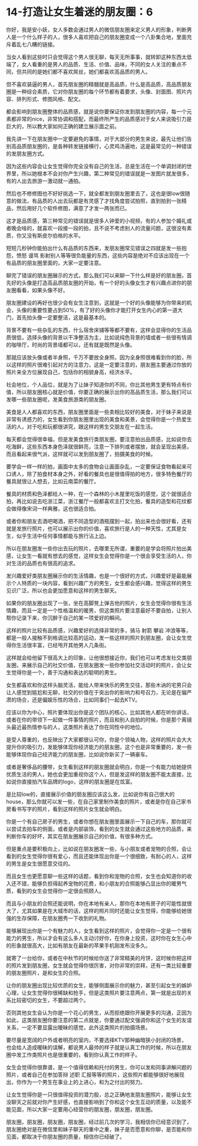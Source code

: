 # 14-打造让女生着迷的朋友圈：6

你好，我是安小妖，女人多数会通过男人的微信朋友圈来定义男人的形象，判断男人是一个什么样子的人，很多人喜欢把自己的朋友圈变成一个八卦集合地，里面充斥着乱七八糟的链接。

当女人看到这些时只会觉得这个男人很无聊，每天无所事事，就转卸这种东西太低端了，女人看重的是男人的品质、生活、价值、品味，不同的女人关注的重点不同，但共同的是她们都不喜欢屌丝，她们都喜欢高品质的男人。

但不喜欢装逼的男人，首先朋友圈的精髓就是高品质，什么是高品质，高品质朋友圈是一种综合素质，它对你朋友圈的每个环节都有着要求，头像、封面图、照片内容、排列形式、修图风格、配文。

都会影响到朋友圈整体的品质感，就是说你要保证你发到朋友圈的内容，每一个元素都非常的nice，非常协调和搭配，而最终所产生的品质感对于女人来说吸引力是巨大的，所以教大家如何正确的建立展示面之前。

我先讲一下在朋友圈中一定要避免的事情，对于大部分的男生来说，最先让他们告别高品质朋友圈的，是各种转发链接横行，心灵鸡汤遍地，这是最常见的一种错误的发朋友圈方式。

因为这些内容会让女生觉得你完全没有自己的生活，总是生活在一个单调封闭的世界里，所以她根本不会对你产生兴趣，第二种常见的错误就是一发图片就发很多，有的人出去旅游一激动就一通拍。

然后也不修修图也不好好挑选一下，就全都发到朋友圈里去了，这也是很low很随意的做法，有品质的人出去玩都是有灵感了才找角度尝试拍照，直到拍到一张精品，然后用好几个软件修图，满意了才发一两张而已。

这才是品质感，第三种常见的错误就是很多人钟爱的小视频，有的人参加个婚礼或者晚会啥的，就喜欢一段接一段的拍，且不说不考虑别人的流量问题，这很没有素质，你又没有斯皮尔伯格的水平。

短短几秒钟你能拍出什么有品质的东西来，发朋友圈常见错误之四就是发一些抱怨，愤怒 谩骂 影射别人等等很负能量的东西，这些内容是绝对不应该出现在一个有品质的朋友圈里面的，大家一定要注意。

聊完了错误的朋友圈展示的方式，那么我们可以来聊一下什么样是好的朋友圈，首先好的头像是打造高品质朋友圈的开始，有一个好的头像女生才有兴趣点进你的朋友圈看看，如果头像不好。

朋友圈建设的再好也很少会有女生注意到，这就是一个好的头像能够为你带来的机会，头像的重要性要占到50%，有了好的头像你才能打开女生内心的第一道大门，首先拍头像一定要整洁，这是最基本的。

背景不要有一些杂乱的东西，什么宿舍床铺等等都不要有，这样会显得你的生活品质很低，选择头像的背景以干净整洁为主，比如说纯色背景的墙或者一些很有情调的咖啡厅，时尚的背景墙都可以，还有就是既然是头像。

那就应该放头像或者半身照，千万不要放全身照，因为全身照很难看到你的脸，所以这样的照片很难引起对方的注意力，这是一定要注意的，朋友圈主要通过你放的照片来全方位展现自己，包括你的相貌身高，经济水平。

社会地位，个人品位，就是为了让妹子知道你的不同，你比其他男生更有特点有价值，所以朋友圈核心就是价值，你要正确的展示出你的高品质生活，那么我们可以发哪一些朋友圈呢，发美食旅游类的朋友圈。

美食是人人都喜欢的东西，朋友圈里面是一些卖相比较好的美食，对于妹子来说是非常有诱惑力的，女生看到你朋友圈里出现的美食和美景，会觉得你是一个热爱生活的人，对于吃和玩都很讲究，跟这样的男生交朋友在一起生活。

每天都会觉得很幸福，但是发美食旅行类朋友圈，要注意拍出品质感，比如说你去吃海鲜，这些东西本身色泽就很鲜亮，注意一下排列或者摆放，就会呈现出美感，而且看起来很气派，这样就可以发到朋友圈了，拍摄美食的时候。

要学会一样一样的拍，画面中太多的食物会让画面杂乱，一定要保证食物看起来可口诱人，除了拍食材本身之外，好看的餐具也是很值得拍的地方，很多特色餐厅的餐具就很让人想去，比如云南菜的餐厅。

餐具的材质和色泽都给人一种，在一个森林的小木屋里吃饭的感觉，这个就很适合拍，再比如说去吃浙江菜，浙江餐厅一般都喜欢主打文化拍，餐具的造型和花纹都会做得像宋词一样典雅，这也很适合拍。

或者你和朋友去酒吧喝酒，把不同造型的酒瓶摆到一起，拍出来也会很好看，还有就是发旅行照片，也可以展示出你的价值，喜欢旅行是人的一种天性，尤其是女生，似乎生活中任何事情都能与旅行沾上边。

所以在朋友圈发一些你出去玩的照片，去哪里无所谓，重要的是学会将照片拍出美感，让女生一看就有想去的感觉，这样女生会觉得你是一个很会享受生活的人，你对生活的品质也有很高的追求。

发兴趣爱好类朋友圈展示你的生活情趣，也是一个很好的方式，兴趣爱好是最能展示个人特质的一块内容，看到兴趣广方的男生，女生都会感兴趣，觉得这样的男生见识广泛，所以也会更加愿意和这样的男生聊天。

如果你的朋友圈出现了一张，坐在高脚凳上弹吉他的照片，女生会觉得你很有生活情趣，而且一定是一个性格温和的暖男，但这类照片要注意最好不要自拍，让别人帮你记录下来，你沉醉于自己的某一项爱好的瞬间。

这样的照片比较有品质感，兴趣爱好的选择非常的多，骑马 射箭 攀岩 冲浪等等，都是一般人接触不到格调比较高的运动，发一些这样的照片到朋友圈，会让女生觉得你生活很丰富，已经甩开其他男人几条街。

这样就会给他留下很高大上的印象，让他很想接近你，我们也可以考虑发社交类朋友圈，来展示自己的社交价值，在朋友圈发一些你参加社交活动时的照片，会让女生觉得你是一个，善于沟通和表达的聪明的男生。

女生都喜欢和你这样头脑灵活，能给人带来快乐的男生交往，那些木讷的宅男只会让人感觉到尴尬和无聊，社交的价值在于突出你的影响力和号召力，无论是在偏严肃的场合，还是偏娱乐性的场合，比如同事们一起去KTV。

应该以你为中心，照片要体现出你是这个团队的核心，比如其他人都在听你讲话，或者在你的带领下一起做一件事情的照片，而且和别人自拍的时候，你是那个离镜头最近最热情参与的人，这类照片表达了你在同性中的地位。

是受人尊重的，也反映出了大家都很认可你，你是个领袖人物，这样的照片会大大提升你的吸引力，发能够体现你经济能力的朋友圈，这个也是非常重要的，发一些能够体现你自己经济能力的朋友圈，比如说你新买了一辆豪车。

或者是奢侈品的腰带，女生看到这样的朋友圈就会明白，你是一个有能力给她提供优质生活的男人，她也会更加重视你这个人，但是发这样的朋友圈不能太直接，比如说你直接拍汽车品牌的logo，这样的朋友圈是在炫富。

是比较low的，直接展示价值的朋友圈应该这么发，比如说你有自己很大的house，那么你就可以发一些，在自己家里制作美食的照片，或者是你在自己家书房看书写字的照片，看到这样的照片女生就会明白。

你是一个有自己房子的男生，或者你想在朋友圈里面展示一下自己的车，那你就可以尝试去拍车的侧面，或者是内部装饰，看到的女生就会通过这些地方的品质，来判断你车的好坏，其实在朋友圈展示自己的价值，有很多种方式。

但是重点是要积极向上，比如说在朋友圈发一些，与小朋友或者宠物的合照，会让看到的女生觉得你很有爱心，而且还能体现出你是一个很细致，有耐心的人，这样的男生是女生很愿意交往的。

而且女生也更愿意聊一些这样的话题，看到你和宠物的合照，女生也会知道你的收入还不错，能够负担得起养宠物的花费，和小朋友的合照能够凸显出你的暖男气质，看到的女生会觉得你一定很会照顾人。

而且与小朋友的合照还能说明，你在本地有亲人，那你在本地有房子的可能性就很大了，尤其如果是在大城市的话，这样的照片同时还能让女生觉得，你能够给她很强的生存保障，在朋友圈秀一下收到的礼物。

能够展现出你是一个有魅力的人，女生看到这样的照片，会觉得你一定是一个很有能力的男生，所以才会有这么多人主动讨好你，在你身上投资，这时你在女生心中的形象就很高大，比如有朋友在最新的苹果手机刚发布没多久。

就寄了一台给你，或者在中秋节的时候给你送了非常精美的月饼，这时候你把这样的照片发到朋友圈，女生就会觉得你很厉害，对你非常的崇拜，还有一类比较重要的朋友圈照片，是和女生的合照。

让你的朋友圈出现比较优质的女生，能够侧面展示你的魅力，甚至引起女生的嫉妒心理，让女生觉得你很稀缺和抢手，但是这类照片要注意两点，第一就是出现的关系比较密切的女生，不要超过两个。

否则其他女生会认为你是一个花心的男生，从而拒绝跟你开展更多的沟通，正因为如此，这类朋友圈你要注意的第二点就是，你要通过配文强调你和这个女生的友谊关系，一定不要显露出暧昧的感觉，此外这类照片的拍摄场景。

要尽量是宽阔的户外或者明亮的室内，不要选择KTV那种幽暗狭小封闭的场景，也会给人造成暧昧的误解，都说男人最帅的样子就是认真工作的时候，所以在朋友圈中发工作类照片也是很重要的，看到你认真工作的样子。

女生会觉得你很靠谱，是一个值得信赖和托付的男生，你可以发和同事讲解问题的照片，或者自己在参加答辩 述职 汇报等等的照片，这些照片都能够很好地展现出，你作为一个男生在事业上的上进心，和为之付出的努力。

让女生觉得你是一只很值得投资的潜力股，总之正确地发朋友圈照片，能够让女生没聊天之前就对你产生好感，也直接影响到了你和这个女生互动的质量，以及能不能见面，所以大家一定要用心经营你的朋友圈，朋友圈，朋友圈。

朋友圈，朋友圈，朋友圈，朋友圈，经过前几次的学习，我相信你已经意识到了，朋友圈绝对是在微信里和妹子聊天的重中之重，妹子是否愿意和你聊，是否能和你见面，都取决于你朋友圈的质量，相信你已经破了。


